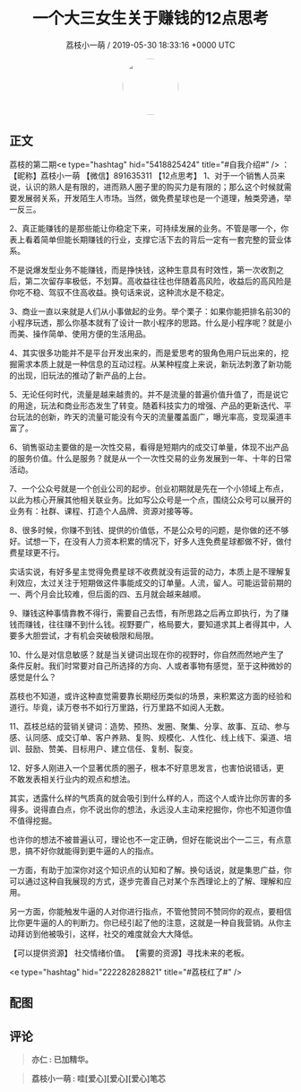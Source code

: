 <h1 align="center">一个大三女生关于赚钱的12点思考</h1>
<p align="center">
    <a>荔枝小一萌 / 2019-05-30 18:33:16 &#43;0000 UTC</a>
</p>

<div align="center">
    <img src="https://images.zsxq.com/FhlCVRdrm704WvF0MSDb7gVjILZ-?e=1590940799&amp;token=kIxbL07-8jAj8w1n4s9zv64FuZZNEATmlU_Vm6zD:cvFyOyCG5vLhgwYIG9T2oL4mPAs=" width="100" height="100" style="border:1px solid;border-radius:50%; color:#ffffff"/>
</div>

## 正文

<div>
荔枝的第二期&lt;e type=&#34;hashtag&#34; hid=&#34;5418825424&#34; title=&#34;#自我介绍#&#34; /&gt; ：
【昵称】荔枝小一萌
【微信】891635311
【12点思考】
1、对于一个销售人员来说，认识的熟人是有限的，进而熟人圈子里的购买力是有限的；那么这个时候就需要发展弱关系，开发陌生人市场。当然，做免费星球也是一个道理，触类旁通，举一反三。

2、真正能赚钱的是那些能让你稳定下来，可持续发展的业务。不管是哪一个，你表上看着简单但能长期赚钱的行业，支撑它活下去的背后一定有一套完整的营业体系。

不是说爆发型业务不能赚钱，而是挣快钱，这种生意具有时效性，第一次收割之后，第二次留存率极低，不划算。高收益往往也伴随着高风险，收益后的高风险是你吃不稳、驾驭不住高收益。换句话来说，这种流水是不稳定。

3、商业一直以来就是人们从小事做起的业务。举个栗子：如果你能把排名前30的小程序玩透，那么你基本就有了设计一款小程序的思路。什么是小程序呢？就是小而美、操作简单、使用方便的生活用品。

4、其实很多功能并不是平台开发出来的，而是爱思考的狠角色用户玩出来的，挖掘需求本质上就是一种信息的互动过程。从某种程度上来说，新玩法刺激了新功能的出现，旧玩法的推动了新产品的上台。

5、无论任何时代，流量是越来越贵的。并不是流量的普遍价值升值了，而是说它的用途，玩法和商业形态发生了转变。随着科技实力的增强、产品的更新迭代、平台玩法的创新，昨天的流量可能没有今天的流量覆盖面广，曝光率高，变现渠道丰富了。

6、销售驱动主要做的是一次性交易，看得是短期内的成交订单量，体现不出产品的服务价值。什么是服务？就是从一个一次性交易的业务发展到一年、十年的日常活动。

7、一个公众号就是一个创业公司的起步。创业初期就是先在一个小领域上布点，以此为核心开展其他相关联业务。比如写公众号是一个点，围绕公众号可以展开的业务有：社群、课程、打造个人品牌、资源对接等等。

8、很多时候，你赚不到钱、提供的价值低，不是公众号的问题，是你做的还不够好。试想一下，在没有人力资本积累的情况下，好多人连免费星球都做不好，做付费星球更不行。

实话实说，有好多星主觉得免费星球不收费就没有运营的动力，本质上是不理解复利效应，太过关注于短期做这件事能成交的订单量。人流，留人。可能运营前期的一、两个月会比较难，但后面的四、五月就会越来越顺。

9、赚钱这种事情靠教不得行，需要自己去悟，有所思路之后再立即执行，为了赚钱而赚钱，往往赚不到什么钱。视野要广，格局要大，要知道求其上者得其中，人要多大胆尝试，才有机会突破极限和局限。

10、什么是对信息敏感？就是当关键词出现在你的视野时，你自然而然地产生了条件反射。我们时常要对自己所选择的方向、人或者事物有感觉，至于这种微妙的感觉是什么？

荔枝也不知道，或许这种直觉需要靠长期经历类似的场景，来积累这方面的经验和道行。毕竟，读万卷书不如行万里路，行万里路不如阅人无数。

11、荔枝总结的营销关键词：造势、预热、发圈、聚集、分享、故事、互动、参与感、认同感、成交订单、客户养熟、复购、规模化、人性化、线上线下、渠道、培训、鼓励、赞美、目标用户、建立信任、复制、裂变。

12、好多人刚进入一个显著优质的圈子，根本不好意思发言，也害怕说错话，更不敢发表相关行业内的观点和想法。

其实，透露什么样的气质真的就会吸引到什么样的人，而这个人或许比你厉害的多得多。说得直白点，你不说出你的想法，永远没人主动来挖掘你，你也不知道你值不值得挖掘。

也许你的想法不被普遍认可，理论也不一定正确，但好在能说出个一二三，有点意思，搞不好你就能得到更牛逼的人的指点。

一方面，有助于加深你对这个知识点的认知和了解。换句话说，就是集思广益，你可以通过这种自我展现的方式，逐步完善自己对某个东西理论上的了解、理解和应用。

另一方面，你能触发牛逼的人对你进行指点，不管他赞同不赞同你的观点，要相信比你更牛逼的人的判断力。你已经引起了他的注意，这就是一种自我营销。从你主动拜访到他被吸引，这样，社交的难度就会大大降低。

【可以提供资源】 社交情绪价值。
【需要的资源】寻找未来的老板。

&lt;e type=&#34;hashtag&#34; hid=&#34;222282828821&#34; title=&#34;#荔枝红了#&#34; /&gt;
</div>

## 配图
<div class="image" align="center">

</div>

## 评论

<div align="left">
<div>

<blockquote >
<span> <strong>亦仁 : 已加精华。 </strong></span>
</blockquote>

<blockquote >
<span> <strong>荔枝小一萌 : 哇[爱心][爱心][爱心]笔芯 </strong></span>
</blockquote>

</div>
</div>